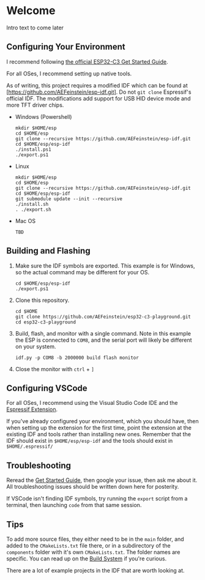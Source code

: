 # Welcome

Intro text to come later

## Configuring Your Environment

I recommend following [the official ESP32-C3 Get Started Guide](https://docs.espressif.com/projects/esp-idf/en/latest/esp32c3/get-started/index.html).

For all OSes, I recommend setting up native tools.

As of writing, this project requires a modified IDF which can be found at [https://github.com/AEFeinstein/esp-idf.git]. Do not `git clone` Espressif's official IDF. The modifications add support for USB HID device mode and more TFT driver chips.

- Windows (Powershell)
    ```
    mkdir $HOME/esp
    cd $HOME/esp
    git clone --recursive https://github.com/AEFeinstein/esp-idf.git
    cd $HOME/esp/esp-idf
    ./install.ps1
    ./export.ps1
    ```
- Linux
    ```
    mkdir $HOME/esp
    cd $HOME/esp
    git clone --recursive https://github.com/AEFeinstein/esp-idf.git
    cd $HOME/esp/esp-idf
    git submodule update --init --recursive
    ./install.sh
    . ./export.sh
    ```
- Mac OS
    ```
    TBD
    ```

## Building and Flashing

1. Make sure the IDF symbols are exported. This example is for Windows, so the actual command may be different for your OS.
    ```
    cd $HOME/esp/esp-idf
    ./export.ps1
    ```
1. Clone this repository.
    ```
    cd $HOME
    git clone https://github.com/AEFeinstein/esp32-c3-playground.git
    cd esp32-c3-playground
    ```
1. Build, flash, and monitor with a single command. Note in this example the ESP is connected to `COM8`, and the serial port will likely be different on your system.
    ```
    idf.py -p COM8 -b 2000000 build flash monitor
    ```
1. Close the monitor with `ctrl` + `]`

## Configuring VSCode

For all OSes, I recommend using the Visual Studio Code IDE and the [Espressif Extension](https://marketplace.visualstudio.com/items?itemName=espressif.esp-idf-extension).

If you've already configured your environment, which you should have, then when setting up the extension for the first time, point the extension at the existing IDF and tools rather than installing new ones. Remember that the IDF should exist in `$HOME/esp/esp-idf` and the tools should exist in `$HOME/.espressif/`

## Troubleshooting

Reread the [Get Started Guide](https://docs.espressif.com/projects/esp-idf/en/latest/esp32c3/get-started/index.html), then google your issue, then ask me about it. All troubleshooting issues should be written down here for posterity.

If VSCode isn't finding IDF symbols, try running the `export` script from a terminal, then launching `code` from that same session.

## Tips

To add more source files, they either need to be in the `main` folder, and added to the `CMakeLists.txt` file there, or in a subdirectory of the `components` folder with it's own `CMakeLists.txt`. The folder names are specific. You can read up on the [Build System](https://docs.espressif.com/projects/esp-idf/en/latest/esp32/api-guides/build-system.html) if you're curious.

There are a lot of example projects in the IDF that are worth looking at.
